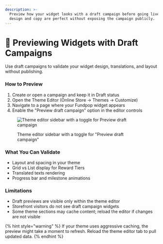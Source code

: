 ```yaml
---
description: >-
  Preview how your widget looks with a draft campaign before going live. Ensure
  design and copy are perfect without exposing the campaign publicly.
---
```


# 🧪 Previewing Widgets with Draft Campaigns

Use draft campaigns to validate your widget design, translations, and layout without publishing.

### How to Preview

1. Create or open a campaign and keep it in Draft status
2. Open the Theme Editor (Online Store → Themes → Customize)
3. Navigate to a page where your Fundpop widget appears
4. Enable the "Preview draft campaign" option in the editor controls

<figure><img src="/.gitbook/assets/customizations-widget-preview-drafts--theme-editor-sidebar-preview-draft-campaign--v20250903.png" alt="Theme editor sidebar with a toggle for Preview draft campaign"><figcaption><p>Theme editor sidebar with a toggle for "Preview draft campaign"</p></figcaption></figure>

### What You Can Validate

* Layout and spacing in your theme
* Grid vs List display for Reward Tiers
* Translated texts rendering
* Progress bar and milestone animations

### Limitations

* Draft previews are visible only within the theme editor
* Storefront visitors do not see draft campaign widgets
* Some theme sections may cache content; reload the editor if changes are not visible

{% hint style="warning" %}
If your theme uses aggressive caching, the preview might take a moment to refresh. Reload the theme editor tab to pull updated data.
{% endhint %}


